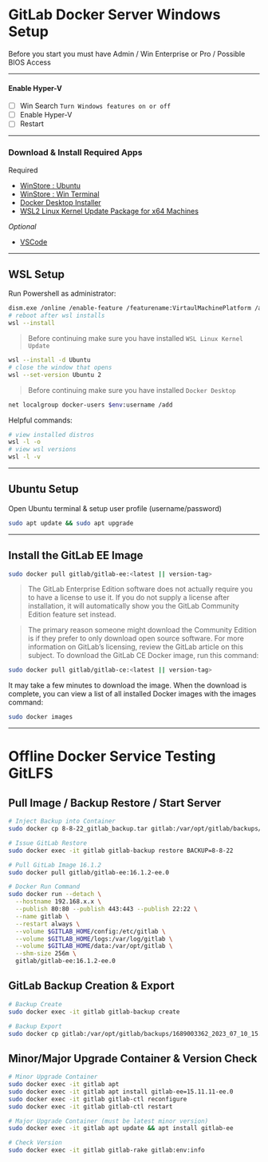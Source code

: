 # GitLab Docker Server Windows Setup

Before you start you must have Admin / Win Enterprise or Pro / Possible BIOS Access

---

#### Enable Hyper-V 

 - [ ] Win Search `Turn Windows features on or off`
 - [ ] Enable Hyper-V
 - [ ] Restart

---

### Download & Install Required Apps

Required
 - [WinStore : Ubuntu](https://www.microsoft.com/store/productId/9PDXGNCFSCZV) 
 - [WinStore : Win Terminal](https://www.microsoft.com/store/productId/9N0DX20HK701)
 - [Docker Desktop Installer](https://docs.docker.com/desktop/install/windows-install/)
 - [WSL2 Linux Kernel Update Package for x64 Machines](https://wslstorestorage.blob.core.windows.net/wslblob/wsl_update_x64.msi)

*Optional*
 - [VSCode](https://code.visualstudio.com/Download)

---

## WSL Setup

Run Powershell as administrator:

```sh
dism.exe /online /enable-feature /featurename:VirtaulMachinePlatform /all / norestart
# reboot after wsl installs
wsl --install
```


> Before continuing make sure you have installed `WSL Linux Kernel Update`

```sh
wsl --install -d Ubuntu
# close the window that opens
wsl --set-version Ubuntu 2
```

> Before continuing make sure you have installed `Docker Desktop`

```sh
net localgroup docker-users $env:username /add
```

Helpful commands:

```sh
# view installed distros
wsl -l -o
# view wsl versions
wsl -l -v
```

---

## Ubuntu Setup

Open Ubuntu terminal & setup user profile (username/password)

```sh
sudo apt update && sudo apt upgrade
```

---

## Install the GitLab EE Image

```sh
sudo docker pull gitlab/gitlab-ee:<latest || version-tag>
```

> The GitLab Enterprise Edition software does not actually require you to have a license to use it. If you do not supply a license after installation, it will automatically show you the GitLab Community Edition feature set instead.

> The primary reason someone might download the Community Edition is if they prefer to only download open source software. For more information on GitLab’s licensing, review the GitLab article on this subject. To download the GitLab CE Docker image, run this command:

```sh
sudo docker pull gitlab/gitlab-ce:<latest || version-tag>
```


It may take a few minutes to download the image. When the download is complete, you can view a list of all installed Docker images with the images command:

```sh
sudo docker images
```

---

# Offline Docker Service Testing GitLFS

## Pull Image / Backup Restore / Start Server ##


```sh
# Inject Backup into Container
sudo docker cp 8-8-22_gitlab_backup.tar gitlab:/var/opt/gitlab/backups/
```

```sh
# Issue GitLab Restore
sudo docker exec -it gitlab gitlab-backup restore BACKUP=8-8-22
```

```sh
# Pull GitLab Image 16.1.2
sudo docker pull gitlab/gitlab-ee:16.1.2-ee.0
```

```sh
# Docker Run Command
sudo docker run --detach \
  --hostname 192.168.x.x \
  --publish 80:80 --publish 443:443 --publish 22:22 \
  --name gitlab \
  --restart always \
  --volume $GITLAB_HOME/config:/etc/gitlab \
  --volume $GITLAB_HOME/logs:/var/log/gitlab \
  --volume $GITLAB_HOME/data:/var/opt/gitlab \
  --shm-size 256m \
  gitlab/gitlab-ee:16.1.2-ee.0
```


## GitLab Backup Creation & Export ##

```bash
# Backup Create
sudo docker exec -it gitlab gitlab-backup create
```
```sh
# Backup Export
sudo docker cp gitlab:/var/opt/gitlab/backups/1689003362_2023_07_10_15.1.3-ee_gitlab_backup.tar 07102023_gitlab_backup.tar
```

## Minor/Major Upgrade Container & Version Check

```sh
# Minor Upgrade Container 
sudo docker exec -it gitlab apt
sudo docker exec -it gitlab apt install gitlab-ee=15.11.11-ee.0
sudo docker exec -it gitlab gitlab-ctl reconfigure
sudo docker exec -it gitlab gitlab-ctl restart
```

```sh 
# Major Upgrade Container (must be latest minor version)
sudo docker exec -it gitlab apt update && apt install gitlab-ee
```

```sh
# Check Version
sudo docker exec -it gitlab gitlab-rake gitlab:env:info
```
